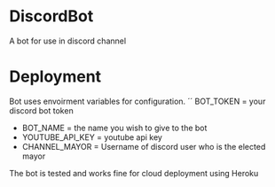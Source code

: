 # DiscordBot
A bot for use in discord channel

# Deployment
Bot uses envoirment variables for configuration.
´´ BOT_TOKEN = your discord bot token
* BOT_NAME = the name you wish to give to the bot
* YOUTUBE_API_KEY = youtube api key
* CHANNEL_MAYOR = Username of discord user who is the elected mayor

The bot is tested and works fine for cloud deployment using Heroku

